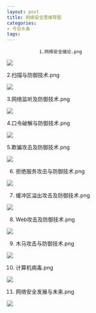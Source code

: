 ```yaml
---
layout: post
title: 网络安全思维导图
categories:
- 今日头条
tags:
---
```

				1.网络安全绪论.png

![](http://p3.pstatp.com/large/96d000316be39ed86d8)

2.扫描与防御技术.png

![](http://p3.pstatp.com/large/96e000313669b2abe33)

3.网络监听及防御技术.png

![](http://p3.pstatp.com/large/96f000016f853a9f87c)

4.口令破解与防御技术.png

![](http://p3.pstatp.com/large/96e000313645ef9de3c)

5.欺骗攻击及防御技术.png

![](http://p3.pstatp.com/large/96e000313650350032d)

6. 拒绝服务攻击与防御技术.png

![](http://p3.pstatp.com/large/96f000016f9767bae3b)

7. 缓冲区溢出攻击及防御技术.png

![](http://p3.pstatp.com/large/96d000316bf1caacd6a)

8. Web攻击及防御技术.png

![](http://p1.pstatp.com/large/96c00019956cee8c989)

9. 木马攻击与防御技术.png

![](http://p3.pstatp.com/large/96e00031367b3750d6f)

10. 计算机病毒.png

![](http://p3.pstatp.com/large/97000019b1956792fed)

11. 网络安全发展与未来.png

![](http://p3.pstatp.com/large/97000019b1820738918)